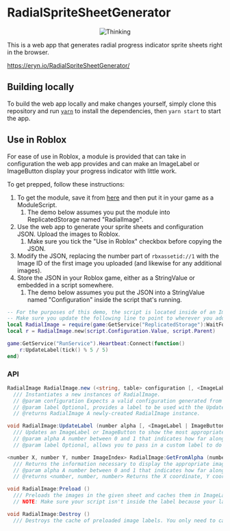 # RadialSpriteSheetGenerator

<p align="center">
  <img src="https://thumbs.gfycat.com/WindingAppropriateCollardlizard-size_restricted.gif" alt="Thinking">
</p>

This is a web app that generates radial progress indicator sprite sheets right in the browser.

<https://eryn.io/RadialSpriteSheetGenerator/>

## Building locally
To build the web app locally and make changes yourself, simply clone this repository and run [`yarn`](https://yarnpkg.com/en/) to install the dependencies, then `yarn start` to start the app.

## Use in Roblox
For ease of use in Roblox, a module is provided that can take in configuration the web app provides and can make an ImageLabel or ImageButton display your progress indicator with little work.

To get prepped, follow these instructions:

1. To get the module, save it from [here](https://raw.githubusercontent.com/evaera/RadialSpriteSheetGenerator/master/roblox/RadialImage.lua) and then put it in your game as a ModuleScript.
	1. The demo below assumes you put the module into ReplicatedStorage named "RadialImage".
2. Use the web app to generate your sprite sheets and configuration JSON. Upload the images to Roblox.
	1. Make sure you tick the "Use in Roblox" checkbox before copying the JSON.
3. Modify the JSON, replacing the number part of `rbxassetid://1` with the Image ID of the first image you uploaded (and likewise for any additional images).
4. Store the JSON in your Roblox game, either as a StringValue or embedded in a script somewhere.
	1. The demo below assumes you put the JSON into a StringValue named "Configuration" inside the script that's running.

```lua
-- For the purposes of this demo, the script is located inside of an ImageLabel.
-- Make sure you update the following line to point to wherever you added the module in your game:
local RadialImage = require(game:GetService("ReplicatedStorage"):WaitForChild("RadialImage"))
local r = RadialImage.new(script.Configuration.Value, script.Parent)

game:GetService("RunService").Heartbeat:Connect(function()
	r:UpdateLabel(tick() % 5 / 5)
end)
```

### API

```cs
RadialImage RadialImage.new (<string, table> configuration [, <ImageLabel | ImageButton> label])
  /// Instantiates a new instances of RadialImage.
  // @param configuration Expects a valid configuration generated from the web app, in either JSON or table form.
  // @param label Optional, provides a label to be used with the UpdateLabel method. If this is omitted, you must pass it as the second argument to UpdateLabel.
  // @returns RadialImage A newly-created RadialImage instance.
```

```cs
void RadialImage:UpdateLabel (number alpha [, <ImageLabel | ImageButton> label])
  /// Updates an ImageLabel or ImageButton to show the most appropriate frame based on the current progress.
  // @param alpha A number between 0 and 1 that indicates how far along the progress is. The label will then display the most appropriate image based on the number of available images in the sprite sheet.
  // @param label Optional, allows you to pass in a custom label to do the update operation on. Required if `label` is omitted from the instantiation.
```

```cs
<number X, number Y, number ImageIndex> RadialImage:GetFromAlpha (number alpha)
  /// Returns the information necessary to display the appropriate image from the sprite sheet.
  // @param alpha A number between 0 and 1 that indicates how far along the progress is. Information for the most appropriate frame will be returned based on the number of available images in the sprite sheet.
  // @returns <number, number, number> Returns the X coordinate, Y coordinate, and the Image number for which to display based on the given alpha.
```


```cs
void RadialImage:Preload ()
  /// Preloads the images in the given sheet and caches them in ImageLabels. You must call :Destroy() when you're done if you call :Preload()
  // NOTE: Make sure your script isn't inside the label because your label will be cloned.
```

```cs
void RadialImage:Destroy ()
  /// Destroys the cache of preloaded image labels. You only need to call this if you called Preload.
```